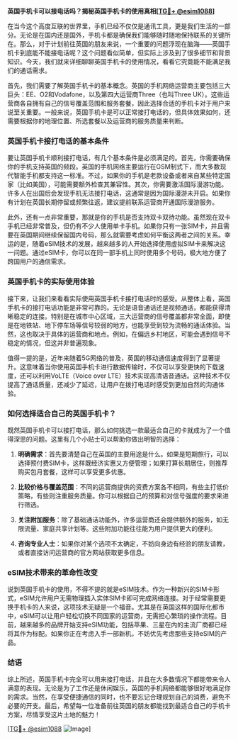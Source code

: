 **英国手机卡可以接电话吗？揭秘英国手机卡的使用真相[[TG💪+ @esim1088](https://t.me/s/esim1088)]**

在当今这个高度互联的世界里，手机已经不仅仅是通讯工具，更是我们生活的一部分。无论是在国内还是国外，手机卡都是确保我们能够随时随地保持联系的关键所在。那么，对于计划前往英国的朋友来说，一个重要的问题浮现在脑海——英国手机卡到底能不能接电话呢？这个问题看似简单，但实际上涉及到了很多细节和背景知识。今天，我们就来详细聊聊英国手机卡的使用情况，看看它究竟能不能满足我们的通话需求。

首先，我们需要了解英国手机卡的基本概念。英国的手机网络运营商主要包括三大巨头：EE、O2和Vodafone，以及第四大运营商Three（也叫Three UK）。这些运营商各自拥有自己的信号覆盖范围和服务套餐，因此选择合适的手机卡对于用户来说至关重要。一般来说，英国手机卡是可以正常接打电话的，但具体效果如何，还需要根据你的地理位置、所选套餐以及运营商的服务质量来判断。

### 英国手机卡接打电话的基本条件

要让英国手机卡顺利接打电话，有几个基本条件是必须满足的。首先，你需要确保你的手机支持英国的频段。英国的手机网络主要运行在GSM制式下，而大多数现代智能手机都支持这一标准。不过，如果你的手机是老款设备或者来自某些特定国家（比如美国），可能需要额外检查其兼容性。其次，你需要激活国际漫游功能。许多人在出国后会发现手机无法接打电话，这通常是因为国际漫游未开启。如果你有计划在英国长期停留或频繁往返，建议提前联系运营商开通国际漫游服务。

此外，还有一点非常重要，那就是你的手机是否支持双卡双待功能。虽然现在双卡手机已经非常普及，但仍有不少人使用单卡手机。如果你只有一张SIM卡，并且需要在英国期间继续保留国内号码，那么就需要考虑如何平衡这两者之间的关系。幸运的是，随着eSIM技术的发展，越来越多的人开始选择使用虚拟SIM卡来解决这一问题。通过eSIM卡，你可以在同一部手机上同时使用多个号码，极大地方便了跨国用户的通信需求。

### 英国手机卡的实际使用体验

接下来，让我们来看看实际使用英国手机卡接打电话时的感受。从整体上看，英国手机卡的接打电话功能是非常可靠的。无论是语音通话还是视频通话，都能获得清晰稳定的连接。特别是在城市中心区域，三大运营商的信号覆盖都非常全面，即使是在地铁站、地下停车场等信号较弱的地方，也能享受到较为流畅的通话体验。当然，这也取决于具体的运营商和地点。例如，在偏远乡村地区，可能会遇到信号不稳定的情况，但这并非普遍现象。

值得一提的是，近年来随着5G网络的普及，英国的移动通信速度得到了显著提升。这意味着当你使用英国手机卡进行数据传输时，不仅可以享受更快的下载速度，还可以利用VoLTE（Voice over LTE）技术实现高清语音通话。这种技术不仅提高了通话质量，还减少了延迟，让用户在拨打电话时感受到更加自然的沟通体验。

### 如何选择适合自己的英国手机卡？

既然英国手机卡可以接打电话，那么如何挑选一款最适合自己的卡就成为了一个值得深思的问题。这里有几个小贴士可以帮助你做出明智的选择：

1. **明确需求**：首先要清楚自己在英国的主要用途是什么。如果是短期旅行，可以选择预付费SIM卡，这样既经济实惠又方便管理；如果打算长期居住，则推荐购买包月套餐，这样可以享受更多优惠。
   
2. **比较价格与覆盖范围**：不同的运营商提供的资费方案各不相同，有些主打低价策略，有些则注重服务质量。你可以根据自己的预算和对信号强度的要求来进行筛选。

3. **关注附加服务**：除了基础通话功能外，许多运营商还会提供额外的服务，如无限流量、家庭共享计划等。这些附加功能往往能为用户提供更大的便利。

4. **咨询专业人士**：如果你对某个选项不太确定，不妨向身边有经验的朋友请教，或者直接访问运营商的官方网站获取更多信息。

### eSIM技术带来的革命性改变

说到英国手机卡的使用，不得不提的就是eSIM技术。作为一种新兴的SIM卡形式，eSIM允许用户无需物理插入实体SIM卡即可完成网络连接。对于经常需要更换手机卡的人来说，这项技术无疑是一个福音。尤其是在英国这样的国际化都市中，eSIM可以让用户轻松切换不同国家的运营商，无需担心繁琐的操作流程。目前，越来越多的品牌开始支持eSIM功能，包括苹果、三星在内的主流厂商都已经将其作为标配。如果你正在考虑入手一部新机，不妨优先考虑那些支持eSIM的产品。

### 结语

综上所述，英国手机卡完全可以用来接打电话，并且在大多数情况下都能带来令人满意的表现。无论是为了工作还是休闲娱乐，英国的手机网络都能够很好地满足你的需求。当然，在享受便捷通信的同时，也不要忘记合理规划自己的消费，避免不必要的开支。最后，希望每一位准备前往英国的朋友都能找到最适合自己的手机卡方案，尽情享受这片土地的魅力！

[[TG💪+ @esim1088](https://t.me/s/esim1088) ![Image](https://i.postimg.cc/4NQfJmqS/Snipaste-2025-05-13-00-14-12.png)]